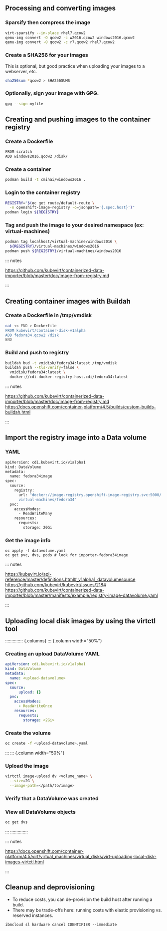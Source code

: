Processing and converting images
--------------------------------

### Sparsify then compress the image

```bash
virt-sparsify --in-place rhel7.qcow2
qemu-img convert -O qcow2 -c w2016.qcow2 windows2016.qcow2
qemu-img convert -O qcow2 -c r7.qcow2 rhel7.qcow2
```

### Create a SHA256 for your images

This is optional, but good practice when uploading your images to a webserver, etc.

```bash
sha256sum *qcow2 > SHA256SUMS
```

### Optionally, sign your image with GPG.

```bash
gpg --sign myfile
```

Creating and pushing images to the container registry
-----------------------------------------------------

### Create a Dockerfile

```bash
FROM scratch
ADD windows2016.qcow2 /disk/
```

### Create a container

```bash
podman build -t cmihai/windows2016 .
```

### Login to the container registry

```bash
REGISTRY="$(oc get route/default-route \
  -n openshift-image-registry -o=jsonpath='{.spec.host}')"
podman login ${REGISTRY}
```

### Tag and push the image to your desired namespace (ex: virtual-machines)

```bash
podman tag localhost/virtual-machine/windows2016 \
  ${REGISTRY}/virtual-machines/windows2016
podman push ${REGISTRY}/virtual-machines/windows2016
```

::: notes

https://github.com/kubevirt/containerized-data-importer/blob/master/doc/image-from-registry.md

:::

Creating container images with Buildah
--------------------------------------

### Create a Dockerfile in /tmp/vmdisk

```bash
cat << END > Dockerfile
FROM kubevirt/container-disk-v1alpha
ADD fedora34.qcow2 /disk
END
```
### Build and push to registry

```bash
buildah bud -t vmidisk/fedora34:latest /tmp/vmdisk
buildah push --tls-verify=false \
  vmidisk/fedora34:latest \
  docker://cdi-docker-registry-host.cdi/fedora34:latest
```

::: notes

https://github.com/kubevirt/containerized-data-importer/blob/master/doc/image-from-registry.md
https://docs.openshift.com/container-platform/4.5/builds/custom-builds-buildah.html

:::

Import the registry image into a Data volume
---------------------------------------------

### YAML

```bash
apiVersion: cdi.kubevirt.io/v1alpha1
kind: DataVolume
metadata:
  name: fedora34image
spec:
  source:
    registry:
      url: "docker://image-registry.openshift-image-registry.svc:5000/
      virtual-machines/fedora34"
  pvc:
    accessModes:
      - ReadWriteMany
    resources:
      requests:
        storage: 20Gi
```

### Get the image info

```
oc apply -f datavolume.yaml
oc get pvc, dvs, pods # look for importer-fedora34image
```

::: notes

https://kubevirt.io/api-reference/master/definitions.html#_v1alpha1_datavolumesource
https://github.com/kubevirt/kubevirt/issues/2184
https://github.com/kubevirt/containerized-data-importer/blob/master/manifests/example/registry-image-datavolume.yaml

:::


Uploading local disk images by using the virtctl tool
------------------------------------------------------

:::::::::::::: {.columns}
::: {.column width="50%"}

### Creating an upload DataVolume YAML

```yaml
apiVersion: cdi.kubevirt.io/v1alpha1
kind: DataVolume
metadata:
  name: <upload-datavolume>
spec:
  source:
      upload: {}
  pvc:
    accessModes:
      - ReadWriteOnce
    resources:
      requests:
        storage: <2Gi>
```

### Create the volume

```bash
oc create -f <upload-datavolume>.yaml
```

:::
::: {.column width="50%"}

### Upload the image

```bash
virtctl image-upload dv <volume_name> \
  --size=2G \
  --image-path=</path/to/image>
```

### Verify that a DataVolume was created

### View all DataVolume objects

```bash
oc get dvs
```


:::
::::::::::::::


::: notes

https://docs.openshift.com/container-platform/4.5/virt/virtual_machines/virtual_disks/virt-uploading-local-disk-images-virtctl.html

:::

Cleanup and deprovisioning
--------------------------

- To reduce costs, you can de-provision the build host after running a build.
- There may be trade-offs here: running costs with elastic provisioning vs. reserved instances.

```
ibmcloud sl hardware cancel IDENTIFIER --immediate
```
